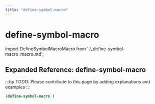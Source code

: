 ```yaml
---
title: "define-symbol-macro"
---
```


# define-symbol-macro

import DefineSymbolMacroMacro from './_define-symbol-macro_macro.md';

<DefineSymbolMacroMacro />

## Expanded Reference: define-symbol-macro

:::tip
TODO: Please contribute to this page by adding explanations and examples
:::

```lisp
(define-symbol-macro )
```
